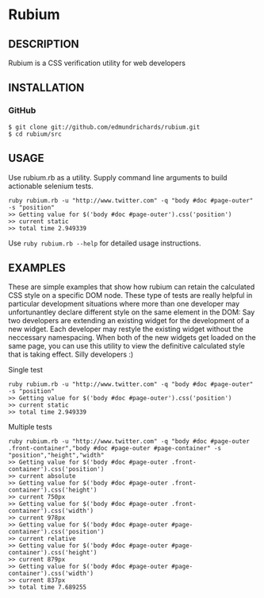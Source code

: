 
Rubium
=======

## DESCRIPTION

Rubium is a CSS verification utility for web developers


## INSTALLATION

### GitHub

    $ git clone git://github.com/edmundrichards/rubium.git
    $ cd rubium/src


## USAGE

Use rubium.rb as a utility. Supply command line arguments to build actionable selenium tests.

    ruby rubium.rb -u "http://www.twitter.com" -q "body #doc #page-outer" -s "position"
    >> Getting value for $('body #doc #page-outer').css('position')
    >> current static
    >> total time 2.949339
      
Use `ruby rubium.rb --help` for detailed usage instructions.


## EXAMPLES

These are simple examples that show how rubium can retain the calculated CSS style on a specific DOM node. These type of tests are really helpful in particular development situations where more than one developer may unfortunantley declare different style on the same element in the DOM: Say two developers are extending an existing widget for the development of a new widget. Each developer may restyle the existing widget without the neccessary namespacing. When both of the new widgets get loaded on the same page, you can use this utility to view the definitive calculated style that is taking effect. Silly developers :)

Single test

    ruby rubium.rb -u "http://www.twitter.com" -q "body #doc #page-outer" -s "position"
    >> Getting value for $('body #doc #page-outer').css('position')
    >> current static
    >> total time 2.949339

Multiple tests

    ruby rubium.rb -u "http://www.twitter.com" -q "body #doc #page-outer .front-container","body #doc #page-outer #page-container" -s "position","height","width"
    >> Getting value for $('body #doc #page-outer .front-container').css('position')
    >> current absolute
    >> Getting value for $('body #doc #page-outer .front-container').css('height')
    >> current 750px
    >> Getting value for $('body #doc #page-outer .front-container').css('width')
    >> current 978px
    >> Getting value for $('body #doc #page-outer #page-container').css('position')
    >> current relative
    >> Getting value for $('body #doc #page-outer #page-container').css('height')
    >> current 879px
    >> Getting value for $('body #doc #page-outer #page-container').css('width')
    >> current 837px
    >> total time 7.689255

